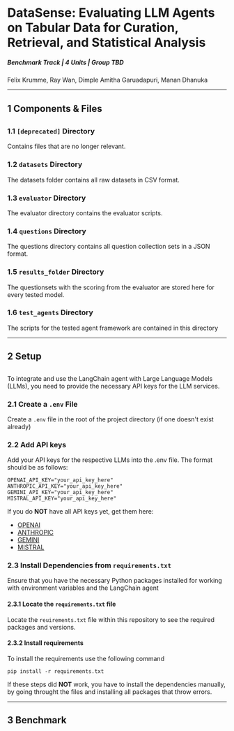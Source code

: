 # DataSense: Evaluating LLM Agents on Tabular Data for Curation, Retrieval, and Statistical Analysis

##### Benchmark Track | 4 Units | Group TBD

Felix Krumme, Ray Wan, Dimple Amitha Garuadapuri, Manan Dhanuka

-------------

## 1 Components & Files
##
### 1.1 `[deprecated]` Directory

Contains files that are no longer relevant.

### 1.2 `datasets` Directory

The datasets folder contains all raw datasets in CSV format.

### 1.3 `evaluator` Directory

The evaluator directory contains the evaluator scripts.

### 1.4 `questions` Directory

The questions directory contains all question collection sets in a JSON format.

### 1.5 `results_folder` Directory

The questionsets with the scoring from the evaluator are stored here for every tested model.

### 1.6 `test_agents` Directory

The scripts for the tested agent framework are contained in this directory

---------------

## 2 Setup
##
To integrate and use the LangChain agent with Large Language Models (LLMs), you need to provide the necessary API keys for the LLM services.

### 2.1 Create a `.env` File

Create a `.env` file in the root of the project directory (if one doesn't exist already)

### 2.2 Add API keys 
Add your API keys for the respective LLMs into the .env file. The format should be as follows:

    OPENAI_API_KEY="your_api_key_here"
    ANTHROPIC_API_KEY="your_api_key_here"
    GEMINI_API_KEY="your_api_key_here"
    MISTRAL_API_KEY="your_api_key_here"

If you do **NOT** have all API keys yet, get them here:

- [OPENAI](https://platform.openai.com/docs/overview)
- [ANTHROPIC](https://console.anthropic.com/login?selectAccount=true&returnTo=%2Fsettings%2Fkeys%3F)
- [GEMINI](https://ai.google.dev/gemini-api/docs/api-key)
- [MISTRAL](https://auth.mistral.ai/ui/login?flow=1be720ed-8a74-4e25-8034-4c837cc6e28e)

### 2.3 Install Dependencies from `requirements.txt`

Ensure that you have the necessary Python packages installed for working with environment variables and the LangChain agent

#### 2.3.1 Locate the `requirements.txt` file 

Locate the `reuirements.txt` file within this repository to see the required packages and versions.

#### 2.3.2 Install requirements

To install the requirements use the following command

    pip install -r requirements.txt

If these steps did **NOT** work, you have to install the dependencies manually, by going throught the files and installing all packages that throw errors.

---

## 3 Benchmark

